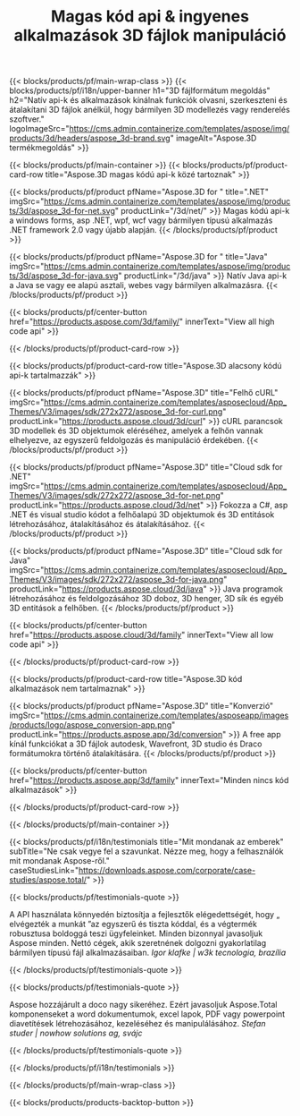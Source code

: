 ﻿---
title: Magas kód api & ingyenes alkalmazások 3D fájlok manipuláció 
weight: 1460
url: /hu/
description: Szerkesztés és konvertálás 3D fájlok létrehozása. Nem 3D modellező szoftver szükséges. Munka geometriával, jelenet hierarchia, megosztás vagy osztott hálók, animál objektumok, hozzá egy célkamera.
google_site_verification: pJzfspWbY9hmASAU3ozD0x1YVIt8rcjsmkvNtlT8jsM
---
{{< blocks/products/pf/main-wrap-class >}}
{{< blocks/products/pf/i18n/upper-banner h1="3D fájlformátum megoldás" h2="Natív api-k és alkalmazások kínálnak funkciók olvasni, szerkeszteni és átalakítani 3D fájlok anélkül, hogy bármilyen 3D modellezés vagy renderelés szoftver." logoImageSrc="https://cms.admin.containerize.com/templates/aspose/img/products/3d/headers/aspose_3d-brand.svg" imageAlt="Aspose.3D termékmegoldás" >}}

{{< blocks/products/pf/main-container >}}
{{< blocks/products/pf/product-card-row title="Aspose.3D magas kódú api-k közé tartoznak" >}}

{{< blocks/products/pf/product pfName="Aspose.3D for " title=".NET" imgSrc="https://cms.admin.containerize.com/templates/aspose/img/products/3d/aspose_3d-for-net.svg" productLink="/3d/net/" >}}
Magas kódú api-k a windows forms, asp .NET, wpf, wcf vagy bármilyen típusú alkalmazás .NET framework 2.0 vagy újabb alapján.
{{< /blocks/products/pf/product >}}

{{< blocks/products/pf/product pfName="Aspose.3D for " title="Java" imgSrc="https://cms.admin.containerize.com/templates/aspose/img/products/3d/aspose_3d-for-java.svg" productLink="/3d/java" >}}
Natív Java api-k a Java se vagy ee alapú asztali, webes vagy bármilyen alkalmazásra.
{{< /blocks/products/pf/product >}}

{{< blocks/products/pf/center-button href="https://products.aspose.com/3d/family/" innerText="View all high code api" >}}

{{< /blocks/products/pf/product-card-row >}}

{{< blocks/products/pf/product-card-row title="Aspose.3D alacsony kódú api-k tartalmazzák" >}}

{{< blocks/products/pf/product pfName="Aspose.3D" title="Felhő cURL" imgSrc="https://cms.admin.containerize.com/templates/asposecloud/App_Themes/V3/images/sdk/272x272/aspose_3d-for-curl.png" productLink="https://products.aspose.cloud/3d/curl" >}}
cURL parancsok 3D modellek és 3D objektumok eléréséhez, amelyek a felhőn vannak elhelyezve, az egyszerű feldolgozás és manipuláció érdekében.
{{< /blocks/products/pf/product >}}

{{< blocks/products/pf/product pfName="Aspose.3D" title="Cloud sdk for .NET" imgSrc="https://cms.admin.containerize.com/templates/asposecloud/App_Themes/V3/images/sdk/272x272/aspose_3d-for-net.png" productLink="https://products.aspose.cloud/3d/net" >}}
Fokozza a C#, asp .NET és visual studio kódot a felhőalapú 3D objektumok és 3D entitások létrehozásához, átalakításához és átalakításához.
{{< /blocks/products/pf/product >}}

{{< blocks/products/pf/product pfName="Aspose.3D" title="Cloud sdk for Java" imgSrc="https://cms.admin.containerize.com/templates/asposecloud/App_Themes/V3/images/sdk/272x272/aspose_3d-for-java.png" productLink="https://products.aspose.cloud/3d/java" >}}
Java programok létrehozásához és feldolgozásához 3D doboz, 3D henger, 3D sík és egyéb 3D entitások a felhőben.
{{< /blocks/products/pf/product >}}

{{< blocks/products/pf/center-button href="https://products.aspose.cloud/3d/family" innerText="View all low code api" >}}

{{< /blocks/products/pf/product-card-row >}}

{{< blocks/products/pf/product-card-row title="Aspose.3D kód alkalmazások nem tartalmaznak" >}}

{{< blocks/products/pf/product pfName="Aspose.3D" title="Konverzió" imgSrc="https://cms.admin.containerize.com/templates/asposeapp/images/products/logo/aspose_conversion-app.png" productLink="https://products.aspose.app/3d/conversion" >}}
A free app kínál funkciókat a 3D fájlok autodesk, Wavefront, 3D studio és Draco formátumokra történő átalakítására.
{{< /blocks/products/pf/product >}}

{{< blocks/products/pf/center-button href="https://products.aspose.app/3d/family" innerText="Minden nincs kód alkalmazások" >}}

{{< /blocks/products/pf/product-card-row >}}

{{< /blocks/products/pf/main-container >}}

{{< blocks/products/pf/i18n/testimonials title="Mit mondanak az emberek" subTitle="Ne csak vegye fel a szavunkat. Nézze meg, hogy a felhasználók mit mondanak Aspose-ről." caseStudiesLink="https://downloads.aspose.com/corporate/case-studies/aspose.total/" >}}

{{< blocks/products/pf/testimonials-quote >}}
<p class="first">
 A API használata könnyedén biztosítja a fejlesztők elégedettségét, hogy „ elvégezték a munkát ”az egyszerű és tiszta kóddal, és a végtermék robusztusa boldoggá teszi ügyfeleinket. Minden bizonnyal javasoljuk Aspose minden. Nettó cégek, akik szeretnének dolgozni gyakorlatilag bármilyen típusú fájl alkalmazásaiban.
 <em>
  Igor klafke | w3k tecnologia, brazília
 </em>
</p>

{{< /blocks/products/pf/testimonials-quote >}}

{{< blocks/products/pf/testimonials-quote >}}
<p class="second">
 Aspose hozzájárult a doco nagy sikeréhez. Ezért javasoljuk Aspose.Total komponenseket a word dokumentumok, excel lapok, PDF vagy powerpoint diavetítések létrehozásához, kezeléséhez és manipulálásához.
 <em>
  Stefan studer | nowhow solutions ag, svájc
 </em>
</p>

{{< /blocks/products/pf/testimonials-quote >}}

{{< /blocks/products/pf/i18n/testimonials >}}

{{< /blocks/products/pf/main-wrap-class >}}

{{< blocks/products/products-backtop-button >}}